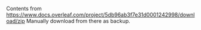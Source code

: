 Contents from https://www.docs.overleaf.com/project/5db96ab3f7e31d0001242998/download/zip
Manually download from there as backup.
